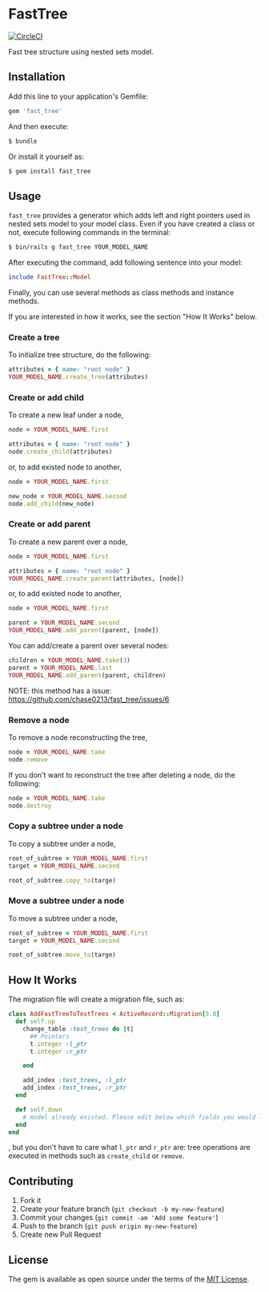 # FastTree

[![CircleCI](https://circleci.com/gh/chase0213/fast_tree/tree/master.svg?style=svg)](https://circleci.com/gh/chase0213/fast_tree/tree/master)

Fast tree structure using nested sets model.

## Installation
Add this line to your application's Gemfile:

```ruby
gem 'fast_tree'
```

And then execute:
```bash
$ bundle
```

Or install it yourself as:
```bash
$ gem install fast_tree
```

## Usage

`fast_tree` provides a generator which adds left and right pointers used in nested sets model to your model class.
Even if you have created a class or not, execute following commands in the terminal:

```bash
$ bin/rails g fast_tree YOUR_MODEL_NAME
```

After executing the command, add following sentence into your model:

```ruby
include FastTree::Model
```

Finally, you can use several methods as class methods and instance methods.

If you are interested in how it works, see the section "How It Works" below.

### Create a tree

To initialize tree structure, do the following:

```ruby
attributes = { name: "root node" }
YOUR_MODEL_NAME.create_tree(attributes)
```

### Create or add child

To create a new leaf under a node,

```ruby
node = YOUR_MODEL_NAME.first

attributes = { name: "root node" }
node.create_child(attributes)
```

or, to add existed node to another,

```ruby
node = YOUR_MODEL_NAME.first

new_node = YOUR_MODEL_NAME.second
node.add_child(new_node)
```

### Create or add parent

To create a new parent over a node,

```ruby
node = YOUR_MODEL_NAME.first

attributes = { name: "root node" }
YOUR_MODEL_NAME.create_parent(attributes, [node])
```

or, to add existed node to another,

```ruby
node = YOUR_MODEL_NAME.first

parent = YOUR_MODEL_NAME.second
YOUR_MODEL_NAME.add_parent(parent, [node])
```

You can add/create a parent over several nodes:

```ruby
children = YOUR_MODEL_NAME.take(3)
parent = YOUR_MODEL_NAME.last
YOUR_MODEL_NAME.add_parent(parent, children)
```

NOTE: this method has a issue: https://github.com/chase0213/fast_tree/issues/6

### Remove a node

To remove a node reconstructing the tree,

```ruby
node = YOUR_MODEL_NAME.take
node.remove
```

If you don't want to reconstruct the tree after deleting a node, do the following:

```ruby
node = YOUR_MODEL_NAME.take
node.destroy
```

### Copy a subtree under a node

To copy a subtree under a node,

```ruby
root_of_subtree = YOUR_MODEL_NAME.first
target = YOUR_MODEL_NAME.second

root_of_subtree.copy_to(targe)
```

### Move a subtree under a node

To move a subtree under a node,

```ruby
root_of_subtree = YOUR_MODEL_NAME.first
target = YOUR_MODEL_NAME.second

root_of_subtree.move_to(targe)
```


## How It Works
The migration file will create a migration file, such as:

```ruby
class AddFastTreeToTestTrees < ActiveRecord::Migration[5.0]
  def self.up
    change_table :test_trees do |t|
      ## Pointers
      t.integer :l_ptr
      t.integer :r_ptr

    end

    add_index :test_trees, :l_ptr
    add_index :test_trees, :r_ptr
  end

  def self.down
    # model already existed. Please edit below which fields you would like to remove in this migration.
  end
end
```

, but you don't have to care what `l_ptr` and `r_ptr` are:
tree operations are executed in methods such as `create_child` or `remove`.


## Contributing

1. Fork it
2. Create your feature branch (`git checkout -b my-new-feature`)
3. Commit your changes (`git commit -am 'Add some feature'`)
4. Push to the branch (`git push origin my-new-feature`)
5. Create new Pull Request

## License
The gem is available as open source under the terms of the [MIT License](http://opensource.org/licenses/MIT).
